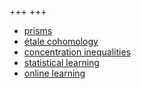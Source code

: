 +++
+++
- [prisms](/files/prisms.pdf)
- [étale cohomology](/files/etale-cohomology.pdf)
- [concentration inequalities](/files/concentration-inequalities.pdf)
- [statistical learning](/files/statistical-learning.pdf)
- [online learning](/files/online-learning.pdf)
